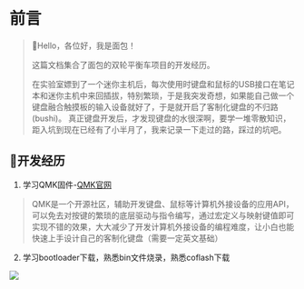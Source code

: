 # 前言

> 🍊Hello，各位好，我是面包！
>
> 这篇文档集合了面包的双轮平衡车项目的开发经历。
>
> 在实验室嫖到了一个迷你主机后，每次使用时键盘和鼠标的USB接口在笔记本和迷你主机中来回插拔，特别繁琐，于是我突发奇想，如果能自己做一个键盘融合触摸板的输入设备就好了，于是就开启了客制化键盘的不归路(bushi)。
> 真正键盘开发后，才发现键盘的水很深啊，要学一堆零散知识，距入坑到现在已经有了小半月了，我来记录一下走过的路，踩过的坑吧。
>


## 🍞开发经历

1. 学习QMK固件-[QMK官网](https://docs.qmk.fm/)
> QMK是一个开源社区，辅助开发键盘、鼠标等计算机外接设备的应用API，可以免去对按键的繁琐的底层驱动与指令编写，通过宏定义与映射键值即可实现不错的效果，大大减少了开发计算机外接设备的编程难度，让小白也能快速上手设计自己的客制化键盘（需要一定英文基础）

2. 学习bootloader下载，熟悉bin文件烧录，熟悉coflash下载

![](https://gitee.com/the-origin-of-bread/images_-pic-go/raw/master/images/微信图片_20240316093516.jpg)
